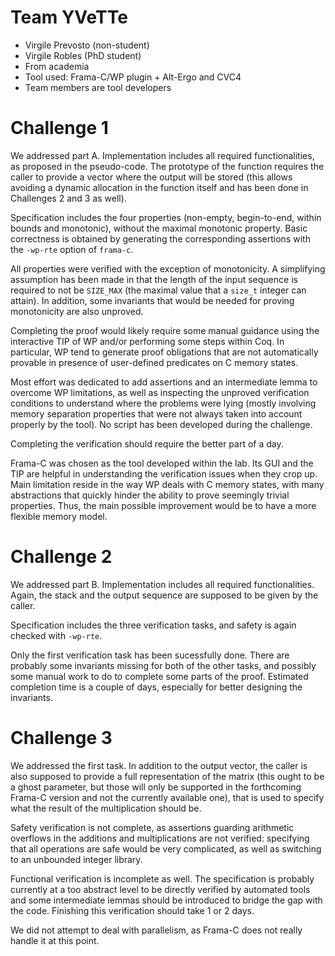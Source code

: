 # Team YVeTTe

- Virgile Prevosto (non-student)
- Virgile Robles (PhD student)
- From academia
- Tool used: Frama-C/WP plugin + Alt-Ergo and CVC4
- Team members are tool developers

# Challenge 1

We addressed part A. Implementation includes all required
functionalities, as proposed in the pseudo-code. The prototype of
the function requires the caller to provide a vector where the
output will be stored (this allows avoiding a dynamic allocation in
the function itself and has been done in Challenges 2 and 3 as well).

Specification includes the four properties (non-empty, begin-to-end,
within bounds and monotonic), without the maximal monotonic property.
Basic correctness is obtained by generating the corresponding
assertions with the `-wp-rte` option of `frama-c`.

All properties were verified with the exception of monotonicity.
A simplifying assumption has been made in that the length of the
input sequence is required to not be `SIZE_MAX` (the maximal value
that a `size_t` integer can attain). In addition, some invariants
that would be needed for proving monotonicity are also unproved.

Completing the proof would likely require some manual guidance using
the interactive TIP of WP and/or performing some steps within Coq.
In particular, WP tend to generate proof obligations that are not
automatically provable in presence of user-defined predicates on C
memory states.

Most effort was dedicated to add assertions and an intermediate lemma
to overcome WP limitations, as well as inspecting the unproved
verification conditions to understand where the problems were lying
(mostly involving memory separation properties that were not always
taken into account properly by the tool). No script has been
developed during the challenge.

Completing the verification should require the better part of a day.

Frama-C was chosen as the tool developed within the lab. Its
GUI and the TIP are helpful in understanding the verification issues
when they crop up. Main limitation reside in the way WP deals with
C memory states, with many abstractions that quickly hinder the ability
to prove seemingly trivial properties. Thus, the main possible
improvement would be to have a more flexible memory model.

# Challenge 2

We addressed part B. Implementation includes all required
functionalities. Again, the stack and the output sequence are
supposed to be given by the caller.

Specification includes the three verification tasks, and safety is
again checked with `-wp-rte`.

Only the first verification task has been sucessfully done. There
are probably some invariants missing for both of the other tasks,
and possibly some manual work to do to complete some parts of the
proof. Estimated completion time is a couple of days, especially
for better designing the invariants.

# Challenge 3

We addressed the first task. In addition to the output vector,
the caller is also supposed to provide a full representation of
the matrix (this ought to be a ghost parameter, but those will
only be supported in the forthcoming Frama-C version and not the
currently available one), that is used to specify what the result
of the multiplication should be.

Safety verification is not complete, as assertions guarding
arithmetic overflows in the additions and multiplications are
not verified: specifying that all operations are safe would be
very complicated, as well as switching to an unbounded integer library.

Functional verification is incomplete as well. The specification is
probably currently at a too abstract level to be directly verified
by automated tools and some intermediate lemmas should be introduced
to bridge the gap with the code. Finishing this verification should
take 1 or 2 days.

We did not attempt to deal with parallelism, as Frama-C does not really
handle it at this point.
